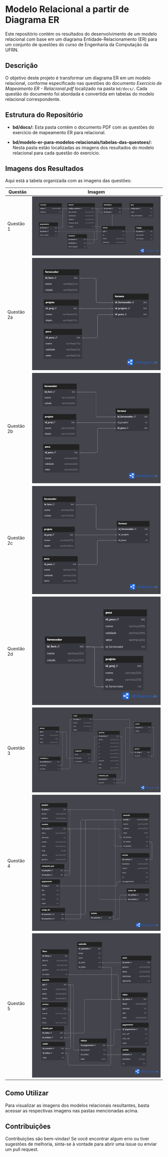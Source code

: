 # Modelo Relacional a partir de Diagrama ER

Este repositório contém os resultados do desenvolvimento de um modelo relacional com base em um diagrama Entidade-Relacionamento (ER) para um conjunto de questões do curso de Engenharia da Computação da UFRN.

## Descrição

O objetivo deste projeto é transformar um diagrama ER em um modelo relacional, conforme especificado nas questões do documento *Exercício de Mapeamento ER - Relacional.pdf* localizado na pasta `bd/docs/`. Cada questão do documento foi abordada e convertida em tabelas do modelo relacional correspondente.

## Estrutura do Repositório

- **bd/docs/:** Esta pasta contém o documento PDF com as questões do exercício de mapeamento ER para relacional.

- **bd/modelo-er-para-modelos-relacionais/tabelas-das-questoes/:** Nesta pasta estão localizadas as imagens dos resultados do modelo relacional para cada questão do exercício.

## Imagens dos Resultados

Aqui está a tabela organizada com as imagens das questões:

| Questão       | Imagem                                                         |
|---------------|----------------------------------------------------------------|
| Questão 1     | ![Questão 1](./tabelas-das-questoes/questao_1.png)             |
| Questão 2a    | ![Questão 2a](./tabelas-das-questoes/questao_2_a.png)          |
| Questão 2b    | ![Questão 2b](./tabelas-das-questoes/questao_2_b.png)          |
| Questão 2c    | ![Questão 2c](./tabelas-das-questoes/questao_2_c.png)          |
| Questão 2d    | ![Questão 2d](./tabelas-das-questoes/questao_2_d.png)          |
| Questão 3     | ![Questão 3](./tabelas-das-questoes/questao_3.png)             |
| Questão 4     | ![Questão 4](./tabelas-das-questoes/questao_4.png)             |
| Questão 5     | ![Questão 5](./tabelas-das-questoes/questao_5.png)             |

## Como Utilizar

Para visualizar as imagens dos modelos relacionais resultantes, basta acessar as respectivas imagens nas pastas mencionadas acima.

## Contribuições

Contribuições são bem-vindas! Se você encontrar algum erro ou tiver sugestões de melhoria, sinta-se à vontade para abrir uma issue ou enviar um pull request.

